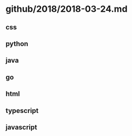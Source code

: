 # github/2018/2018-03-24.md



## css



## python



## java



## go



## html



## typescript



## javascript
